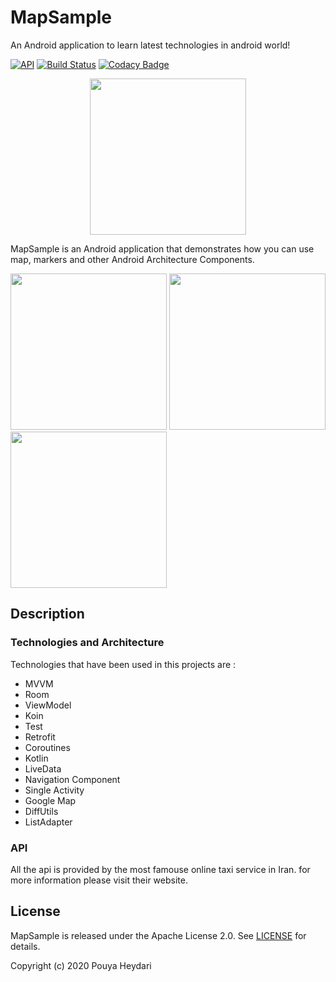# MapSample
An Android application to learn latest technologies in android world!

[![API](https://img.shields.io/badge/API-21%2B-brightgreen.svg?style=flat)](https://android-arsenal.com/api?level=21)
[![Build Status](https://travis-ci.org/SirLordPouya/MusicManager.svg?branch=master)](https://travis-ci.org/SirLordPouya/MusicManager)
[![Codacy Badge](https://app.codacy.com/project/badge/Grade/285103ecc0d34b948543d49045c05880)](https://www.codacy.com/manual/SirLordPouya/MapSample?utm_source=github.com&amp;utm_medium=referral&amp;utm_content=SirLordPouya/MapSample&amp;utm_campaign=Badge_Grade)
<p align="center">
<img src="https://raw.githubusercontent.com/SirLordPouya/MusicManager/master/shots/appicon.png" width="250">
</p>

MapSample is an Android application that demonstrates how you can use map, markers and other Android Architecture Components.

<img src="https://raw.githubusercontent.com/SirLordPouya/MusicManager/master/shots/Screenshot_2.png" width="250"> <img src="https://raw.githubusercontent.com/SirLordPouya/MusicManager/master/shots/Screenshot_3.png" width="250"> <img src="https://raw.githubusercontent.com/SirLordPouya/MusicManager/master/shots/Screenshot_4.png" width="250">

## Description

### Technologies and Architecture

Technologies that have been used in this projects are :

*   MVVM
*   Room
*   ViewModel
*   Koin
*   Test
*   Retrofit
*   Coroutines
*   Kotlin
*   LiveData
*   Navigation Component
*   Single Activity
*   Google Map
*   DiffUtils
*   ListAdapter

### API

All the api is provided by the most famouse online taxi service in Iran. for more information please visit their website.

## License

MapSample is released under the Apache License 2.0. See [LICENSE](https://github.com/SirLordPouya/MapSample/blob/master/LICENSE.md) for details.

Copyright (c) 2020 Pouya Heydari
